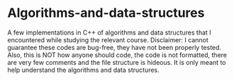 # Algorithms-and-data-structures

A few implementations in C++ of algorithms and data structures that I encountered while studying the relevant course.
Disclaimer: I cannot guarantee these codes are bug-free, they have not been properly tested. Also, this is NOT how anyone should code, the code is not formatted, there are very few comments and the file structure is hideous. It is only meant to help understand the algorithms and data structures.